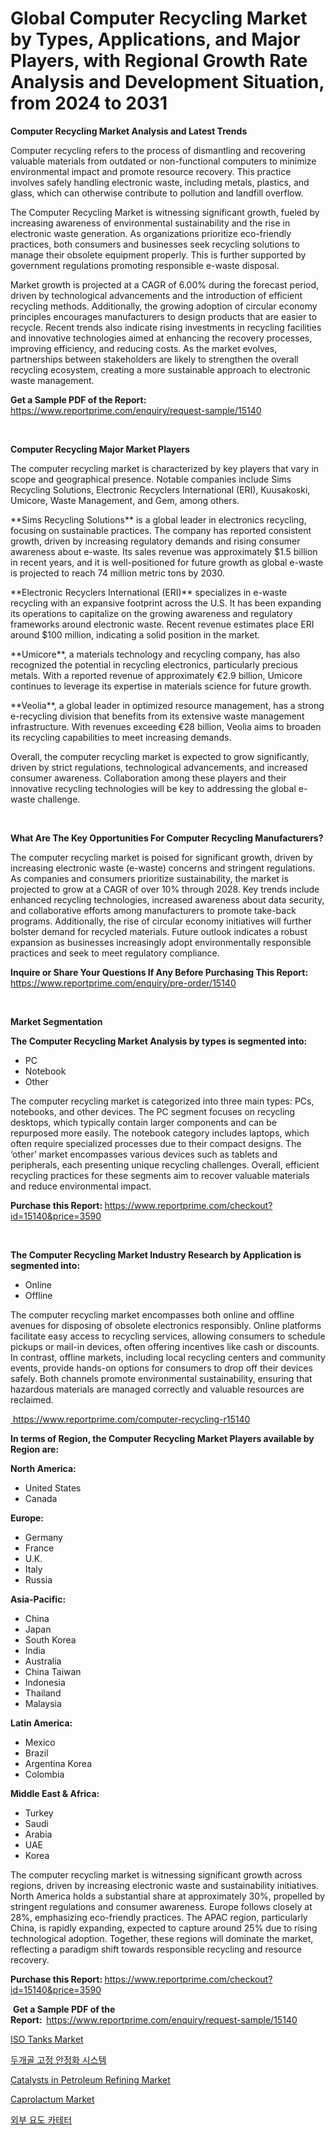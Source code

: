 <p><h1>Global Computer Recycling Market by Types, Applications, and Major Players, with Regional Growth Rate Analysis and Development Situation, from 2024 to 2031</h1></p><p><strong>Computer Recycling Market Analysis and Latest Trends</strong></p>
<p><p>Computer recycling refers to the process of dismantling and recovering valuable materials from outdated or non-functional computers to minimize environmental impact and promote resource recovery. This practice involves safely handling electronic waste, including metals, plastics, and glass, which can otherwise contribute to pollution and landfill overflow.</p><p>The Computer Recycling Market is witnessing significant growth, fueled by increasing awareness of environmental sustainability and the rise in electronic waste generation. As organizations prioritize eco-friendly practices, both consumers and businesses seek recycling solutions to manage their obsolete equipment properly. This is further supported by government regulations promoting responsible e-waste disposal.</p><p>Market growth is projected at a CAGR of 6.00% during the forecast period, driven by technological advancements and the introduction of efficient recycling methods. Additionally, the growing adoption of circular economy principles encourages manufacturers to design products that are easier to recycle. Recent trends also indicate rising investments in recycling facilities and innovative technologies aimed at enhancing the recovery processes, improving efficiency, and reducing costs. As the market evolves, partnerships between stakeholders are likely to strengthen the overall recycling ecosystem, creating a more sustainable approach to electronic waste management.</p></p>
<p><strong>Get a Sample PDF of the Report:&nbsp;</strong> <a href="https://www.reportprime.com/enquiry/request-sample/15140">https://www.reportprime.com/enquiry/request-sample/15140</a></p>
<p>&nbsp;</p>
<p><strong>Computer Recycling Major Market Players</strong></p>
<p><p>The computer recycling market is characterized by key players that vary in scope and geographical presence. Notable companies include Sims Recycling Solutions, Electronic Recyclers International (ERI), Kuusakoski, Umicore, Waste Management, and Gem, among others.</p><p>**Sims Recycling Solutions** is a global leader in electronics recycling, focusing on sustainable practices. The company has reported consistent growth, driven by increasing regulatory demands and rising consumer awareness about e-waste. Its sales revenue was approximately $1.5 billion in recent years, and it is well-positioned for future growth as global e-waste is projected to reach 74 million metric tons by 2030.</p><p>**Electronic Recyclers International (ERI)** specializes in e-waste recycling with an expansive footprint across the U.S. It has been expanding its operations to capitalize on the growing awareness and regulatory frameworks around electronic waste. Recent revenue estimates place ERI around $100 million, indicating a solid position in the market.</p><p>**Umicore**, a materials technology and recycling company, has also recognized the potential in recycling electronics, particularly precious metals. With a reported revenue of approximately €2.9 billion, Umicore continues to leverage its expertise in materials science for future growth.</p><p>**Veolia**, a global leader in optimized resource management, has a strong e-recycling division that benefits from its extensive waste management infrastructure. With revenues exceeding €28 billion, Veolia aims to broaden its recycling capabilities to meet increasing demands.</p><p>Overall, the computer recycling market is expected to grow significantly, driven by strict regulations, technological advancements, and increased consumer awareness. Collaboration among these players and their innovative recycling technologies will be key to addressing the global e-waste challenge.</p></p>
<p>&nbsp;</p>
<p><strong>What Are The Key Opportunities For Computer Recycling Manufacturers?</strong></p>
<p><p>The computer recycling market is poised for significant growth, driven by increasing electronic waste (e-waste) concerns and stringent regulations. As companies and consumers prioritize sustainability, the market is projected to grow at a CAGR of over 10% through 2028. Key trends include enhanced recycling technologies, increased awareness about data security, and collaborative efforts among manufacturers to promote take-back programs. Additionally, the rise of circular economy initiatives will further bolster demand for recycled materials. Future outlook indicates a robust expansion as businesses increasingly adopt environmentally responsible practices and seek to meet regulatory compliance.</p></p>
<p><strong>Inquire or Share Your Questions If Any Before Purchasing This Report:</strong> <a href="https://www.reportprime.com/enquiry/pre-order/15140">https://www.reportprime.com/enquiry/pre-order/15140</a></p>
<p>&nbsp;</p>
<p><strong>Market Segmentation</strong></p>
<p><strong>The Computer Recycling Market Analysis by types is segmented into:</strong></p>
<p><ul><li>PC</li><li>Notebook</li><li>Other</li></ul></p>
<p><p>The computer recycling market is categorized into three main types: PCs, notebooks, and other devices. The PC segment focuses on recycling desktops, which typically contain larger components and can be repurposed more easily. The notebook category includes laptops, which often require specialized processes due to their compact designs. The ‘other’ market encompasses various devices such as tablets and peripherals, each presenting unique recycling challenges. Overall, efficient recycling practices for these segments aim to recover valuable materials and reduce environmental impact.</p></p>
<p><strong>Purchase this Report:&nbsp;</strong><a href="https://www.reportprime.com/checkout?id=15140&price=3590">https://www.reportprime.com/checkout?id=15140&price=3590</a></p>
<p>&nbsp;</p>
<p><strong>The Computer Recycling Market Industry Research by Application is segmented into:</strong></p>
<p><ul><li>Online</li><li>Offline</li></ul></p>
<p><p>The computer recycling market encompasses both online and offline avenues for disposing of obsolete electronics responsibly. Online platforms facilitate easy access to recycling services, allowing consumers to schedule pickups or mail-in devices, often offering incentives like cash or discounts. In contrast, offline markets, including local recycling centers and community events, provide hands-on options for consumers to drop off their devices safely. Both channels promote environmental sustainability, ensuring that hazardous materials are managed correctly and valuable resources are reclaimed.</p></p>
<p><a href="https://www.reportprime.com/computer-recycling-r15140">&nbsp;https://www.reportprime.com/computer-recycling-r15140</a></p>
<p><strong>In terms of Region, the Computer Recycling Market Players available by Region are:</strong></p>
<p>
    <p> <strong> North America: </strong>
        <ul>
            <li>United States</li>
            <li>Canada</li>
        </ul>
        </p> 
    <p> <strong> Europe: </strong>
        <ul>
            <li>Germany</li>
            <li>France</li>
            <li>U.K.</li>
            <li>Italy</li>
            <li>Russia</li>
        </ul>
        </p> 
    <p> <strong> Asia-Pacific: </strong>
        <ul>
            <li>China</li>
            <li>Japan</li>
            <li>South Korea</li>
            <li>India</li>
            <li>Australia</li>
            <li>China Taiwan</li>
            <li>Indonesia</li>
            <li>Thailand</li>
            <li>Malaysia</li>
        </ul>
        </p> 
    <p> <strong> Latin America: </strong>
        <ul>
            <li>Mexico</li>
            <li>Brazil</li>
            <li>Argentina Korea</li>
            <li>Colombia</li>
        </ul>
        </p> 
    <p> <strong> Middle East & Africa: </strong>
        <ul>
            <li>Turkey</li>
            <li>Saudi</li>
            <li>Arabia</li>
            <li>UAE</li>
            <li>Korea</li>
        </ul>
    </p>
    </p>
<p><p>The computer recycling market is witnessing significant growth across regions, driven by increasing electronic waste and sustainability initiatives. North America holds a substantial share at approximately 30%, propelled by stringent regulations and consumer awareness. Europe follows closely at 28%, emphasizing eco-friendly practices. The APAC region, particularly China, is rapidly expanding, expected to capture around 25% due to rising technological adoption. Together, these regions will dominate the market, reflecting a paradigm shift towards responsible recycling and resource recovery.</p></p>
<p><strong>Purchase this Report: </strong><a href="https://www.reportprime.com/checkout?id=15140&price=3590">https://www.reportprime.com/checkout?id=15140&price=3590</a></p>
<p>&nbsp;<strong>Get a Sample PDF of the Report:&nbsp;&nbsp;</strong><a href="https://www.reportprime.com/enquiry/request-sample/15140">https://www.reportprime.com/enquiry/request-sample/15140</a></p>
<p><strong></strong></p>
<p><p><a href="https://issuu.com/reportprime-2/docs/iso-tanks-market-size-2030.pptx_7ff18c45c79fba">ISO Tanks Market</a></p><p><a href="https://medium.com/@terrellmend76/cranial-fixation-stabilization-system-market-%EC%9D%98-%EA%B8%80%EB%A1%9C%EB%B2%8C-%EC%8B%9C%EC%9E%A5-%EA%B0%9C%EC%9A%94%EB%8A%94-%EC%A0%84-%EC%84%B8%EA%B3%84-%EB%B0%8F-%EC%A3%BC%EC%9A%94-%EC%8B%9C%EC%9E%A5%EC%9D%98-%EC%82%B0%EC%97%85%EC%97%90-%EC%98%81%ED%96%A5%EC%9D%84-%EB%AF%B8%EC%B9%98%EB%8A%94-%EC%A3%BC%EC%9A%94-%ED%8A%B8%EB%A0%8C%EB%93%9C%EC%97%90-%EB%8C%80%ED%95%9C-17433a64612f">두개골 고정 안정화 시스템</a></p><p><a href="https://medium.com/@andrew.gibson967/the-catalysts-in-petroleum-refining-market-is-experiencing-higher-than-anticipated-demand-899044cf69cf">Catalysts in Petroleum Refining Market</a></p><p><a href="https://medium.com/@andrew.gibson967/this-report-on-caprolactum-market-is-a-comprehensive-analysis-of-market-shares-strategies-a3d97207520d">Caprolactum Market</a></p><p><a href="https://medium.com/@terrellmend76/external-urinary-catheters-market-%EC%9D%98-%EA%B8%80%EB%A1%9C%EB%B2%8C-%EC%8B%9C%EC%9E%A5-%EA%B0%9C%EC%9A%94%EB%8A%94-%EC%A0%84-%EC%84%B8%EA%B3%84-%EB%B0%8F-%EC%A3%BC%EC%9A%94-%EC%8B%9C%EC%9E%A5%EC%9D%98-%EC%82%B0%EC%97%85%EC%97%90-%EC%98%81%ED%96%A5%EC%9D%84-%EB%AF%B8%EC%B9%98%EB%8A%94-%EC%A3%BC%EC%9A%94-%ED%8A%B8%EB%A0%8C%EB%93%9C%EC%97%90-%EB%8C%80%ED%95%9C-%EB%8F%85%ED%8A%B9%ED%95%9C-%EA%B4%80%EC%A0%90%EC%9D%84-%EC%A0%9C%EA%B3%B5%ED%95%A9%EB%8B%88%EB%8B%A4-261c3ce5e97d">외부 요도 카테터</a></p></p>